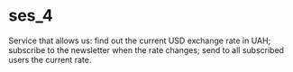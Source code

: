 # ses_4
Service that allows us: find out the current USD exchange rate in UAH; subscribe to the newsletter when the rate changes; send to all subscribed users the current rate.
